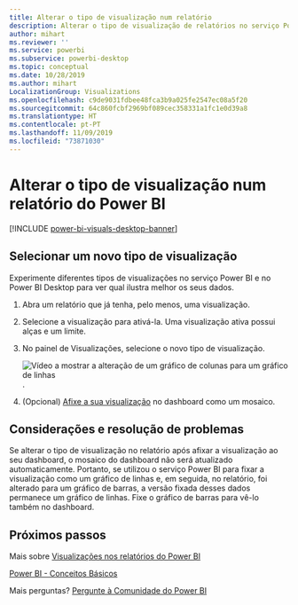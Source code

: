 ```yaml
---
title: Alterar o tipo de visualização num relatório
description: Alterar o tipo de visualização de relatórios no serviço Power BI e no Power BI Desktop
author: mihart
ms.reviewer: ''
ms.service: powerbi
ms.subservice: powerbi-desktop
ms.topic: conceptual
ms.date: 10/28/2019
ms.author: mihart
LocalizationGroup: Visualizations
ms.openlocfilehash: c9de9031fdbee48fca3b9a025fe2547ec08a5f20
ms.sourcegitcommit: 64c860fcbf2969bf089cec358331a1fc1e0d39a8
ms.translationtype: HT
ms.contentlocale: pt-PT
ms.lasthandoff: 11/09/2019
ms.locfileid: "73871030"
---
```

# <a name="change-the-type-of-visualization-in-a-power-bi-report"></a>Alterar o tipo de visualização num relatório do Power BI

[!INCLUDE [power-bi-visuals-desktop-banner](../includes/power-bi-visuals-desktop-banner.md)]

## <a name="select-a-new-visualization-type"></a>Selecionar um novo tipo de visualização

Experimente diferentes tipos de visualizações no serviço Power BI e no Power BI Desktop para ver qual ilustra melhor os seus dados. 

1. Abra um relatório que já tenha, pelo menos, uma visualização.   
2. Selecione a visualização para ativá-la. Uma visualização ativa possui alças e um limite.    
3. No painel de Visualizações, selecione o novo tipo de visualização. 
   
   ![Vídeo a mostrar a alteração de um gráfico de colunas para um gráfico de linhas](media/power-bi-report-change-visualization-type/change-viz/change-viz.gif).
4. (Opcional) [Afixe a sua visualização](../service-dashboard-pin-tile-from-report.md) no dashboard como um mosaico. 

## <a name="considerations-and-troubleshooting"></a>Considerações e resolução de problemas
Se alterar o tipo de visualização no relatório após afixar a visualização ao seu dashboard, o mosaico do dashboard não será atualizado automaticamente. Portanto, se utilizou o serviço Power BI para fixar a visualização como um gráfico de linhas e, em seguida, no relatório, foi alterado para um gráfico de barras, a versão fixada desses dados permanece um gráfico de linhas. Fixe o gráfico de barras para vê-lo também no dashboard.

## <a name="next-steps"></a>Próximos passos
Mais sobre [Visualizações nos relatórios do Power BI](power-bi-report-visualizations.md)

[Power BI - Conceitos Básicos](../consumer/end-user-basic-concepts.md)

Mais perguntas? [Pergunte à Comunidade do Power BI](https://community.powerbi.com/)

